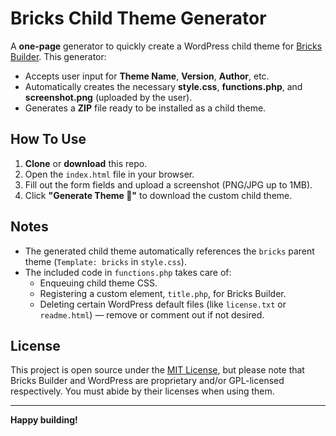# Bricks Child Theme Generator

A **one-page** generator to quickly create a WordPress child theme for [Bricks Builder](https://bricksbuilder.io). This generator:

- Accepts user input for **Theme Name**, **Version**, **Author**, etc.
- Automatically creates the necessary **style.css**, **functions.php**, and **screenshot.png** (uploaded by the user).
- Generates a **ZIP** file ready to be installed as a child theme.

## How To Use

1. **Clone** or **download** this repo.
2. Open the `index.html` file in your browser.
3. Fill out the form fields and upload a screenshot (PNG/JPG up to 1MB).
4. Click **"Generate Theme 🚀"** to download the custom child theme.

## Notes

- The generated child theme automatically references the `bricks` parent theme (`Template: bricks` in `style.css`).
- The included code in `functions.php` takes care of:
  - Enqueuing child theme CSS.
  - Registering a custom element, `title.php`, for Bricks Builder.
  - Deleting certain WordPress default files (like `license.txt` or `readme.html`) — remove or comment out if not desired.

## License

This project is open source under the [MIT License](LICENSE), but please note that Bricks Builder and WordPress are proprietary and/or GPL-licensed respectively. You must abide by their licenses when using them.

---

**Happy building!**
